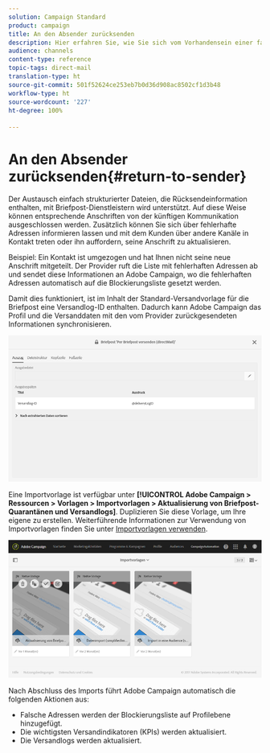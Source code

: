 ```yaml
---
solution: Campaign Standard
product: campaign
title: An den Absender zurücksenden
description: Hier erfahren Sie, wie Sie sich vom Vorhandensein einer falschen Anschrift informieren lassen und diese von der künftigen Kommunikation ausschließen können.
audience: channels
content-type: reference
topic-tags: direct-mail
translation-type: ht
source-git-commit: 501f52624ce253eb7b0d36d908ac8502cf1d3b48
workflow-type: ht
source-wordcount: '227'
ht-degree: 100%

---
```



# An den Absender zurücksenden{#return-to-sender}

Der Austausch einfach strukturierter Dateien, die Rücksendeinformation enthalten, mit Briefpost-Dienstleistern wird unterstützt. Auf diese Weise können entsprechende Anschriften von der künftigen Kommunikation ausgeschlossen werden. Zusätzlich können Sie sich über fehlerhafte Adressen informieren lassen und mit dem Kunden über andere Kanäle in Kontakt treten oder ihn auffordern, seine Anschrift zu aktualisieren.

Beispiel: Ein Kontakt ist umgezogen und hat Ihnen nicht seine neue Anschrift mitgeteilt. Der Provider ruft die Liste mit fehlerhaften Adressen ab und sendet diese Informationen an Adobe Campaign, wo die fehlerhaften Adressen automatisch auf die Blockierungsliste gesetzt werden.

Damit dies funktioniert, ist im Inhalt der Standard-Versandvorlage für die Briefpost eine Versandlog-ID enthalten. Dadurch kann Adobe Campaign das Profil und die Versanddaten mit den vom Provider zurückgesendeten Informationen synchronisieren.

![](assets/direct_mail_return_sender_1.png)

Eine Importvorlage ist verfügbar unter **[!UICONTROL Adobe Campaign > Ressourcen > Vorlagen > Importvorlagen > Aktualisierung von Briefpost-Quarantänen und Versandlogs]**. Duplizieren Sie diese Vorlage, um Ihre eigene zu erstellen. Weiterführende Informationen zur Verwendung von Importvorlagen finden Sie unter [Importvorlagen verwenden](../../automating/using/importing-data-with-import-templates.md#setting-up-import-templates).

![](assets/direct_mail_return_sender_2.png)

Nach Abschluss des Imports führt Adobe Campaign automatisch die folgenden Aktionen aus:

* Falsche Adressen werden der Blockierungsliste auf Profilebene hinzugefügt.
* Die wichtigsten Versandindikatoren (KPIs) werden aktualisiert.
* Die Versandlogs werden aktualisiert.

